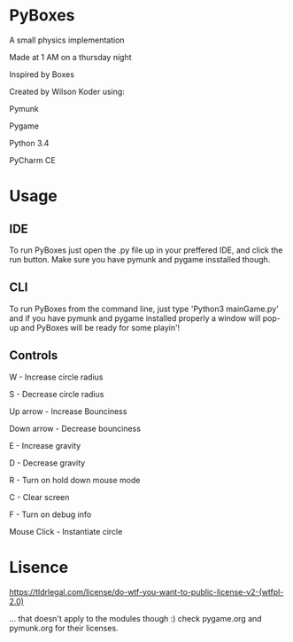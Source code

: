 PyBoxes
=======

A small physics implementation

Made at 1 AM on a thursday night

Inspired by Boxes

Created by Wilson Koder using:

Pymunk

Pygame

Python 3.4

PyCharm CE

Usage
=====

IDE
---

To run PyBoxes just open the .py file up in your preffered IDE, and click the run button. Make sure you have pymunk and pygame insstalled though.

CLI
---

To run PyBoxes from the command line, just type 'Python3 mainGame.py' and if you have pymunk and pygame installed properly a window
will pop-up and PyBoxes will be ready for some playin'!

Controls
--------

W - Increase circle radius

S - Decrease circle radius

Up arrow - Increase Bounciness

Down arrow - Decrease bounciness

E - Increase gravity

D - Decrease gravity

R - Turn on hold down mouse mode

C - Clear screen

F - Turn on debug info

Mouse Click - Instantiate circle

Lisence
=======

https://tldrlegal.com/license/do-wtf-you-want-to-public-license-v2-(wtfpl-2.0)

... that doesn't apply to the modules though :) check pygame.org and pymunk.org for their licenses.
